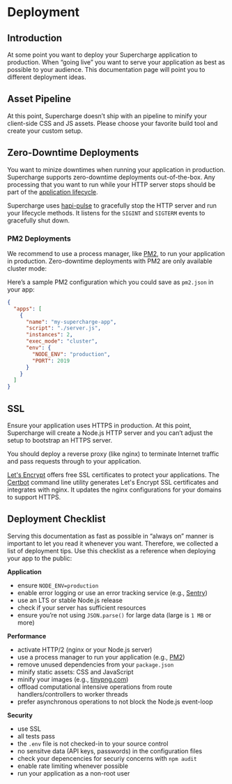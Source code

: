# Deployment


## Introduction
At some point you want to deploy your Supercharge application to production. When “going live” you want to serve your application as best as possible to your audience. This documentation page will point you to different deployment ideas.


## Asset Pipeline
At this point, Supercharge doesn’t ship with an pipeline to minify your client-side CSS and JS assets. Please choose your favorite build tool and create your custom setup.


## Zero-Downtime Deployments
You want to minize downtimes when running your application in production. Supercharge supports zero-downtime deployments out-of-the-box. Any processing that you want to run while your HTTP server stops should be part of the [application lifecycle](/docs/{{version}}/app-lifecycle).

Supercharge uses [hapi-pulse](https://github.com/futurestudio/hapi-pulse) to gracefully stop the HTTP server and run your lifecycle methods. It listens for the `SIGINT` and `SIGTERM` events to gracefully shut down.


### PM2 Deployments
We recommend to use a process manager, like [PM2](http://pm2.keymetrics.io/), to run your application in production. Zero-downtime deployments with PM2 are only available cluster mode:

Here’s a sample PM2 configuration which you could save as `pm2.json` in your app:

```json
{
  "apps": [
    {
      "name": "my-supercharge-app",
      "script": "./server.js",
      "instances": 2,
      "exec_mode": "cluster",
      "env": {
        "NODE_ENV": "production",
        "PORT": 2019
      }
    }
  ]
}
```


## SSL
Ensure your application uses HTTPS in production. At this point, Supercharge will create a Node.js HTTP server and you can’t adjust the setup to bootstrap an HTTPS server.

You should deploy a reverse proxy (like nginx) to terminate Internet traffic and pass requests through to your application.

[Let's Encrypt](https://letsencrypt.org/) offers free SSL certificates to protect your applications. The [Certbot](https://certbot.eff.org/) command line utility generates Let's Encrypt SSL certificates and integrates with nginx. It updates the nginx configurations for your domains to support HTTPS.


## Deployment Checklist
Serving this documentation as fast as possible in “always on” manner is important to let you read it whenever you want. Therefore, we collected a list of deployment tips. Use this checklist as a reference when deploying your app to the public:


**Application**
- ensure `NODE_ENV=production`
- enable error logging or use an error tracking service (e.g., [Sentry](https://sentry.io))
- use an LTS or stable Node.js release
- check if your server has sufficient resources
- ensure you’re not using `JSON.parse()` for large data (large is `1 MB` or more)


**Performance**
- activate HTTP/2 (nginx or your Node.js server)
- use a process manager to run your application (e.g., [PM2](http://pm2.keymetrics.io/))
- remove unused dependencies from your `package.json`
- minify static assets: CSS and JavaScript
- minify your images (e.g., [tinypng.com](https://tinypng.com))
- offload computational intensive operations from route handlers/controllers to worker threads
- prefer asynchronous operations to not block the Node.js event-loop


**Security**
- use SSL
- all tests pass
- the `.env` file is not checked-in to your source control
- no sensitve data (API keys, passwords) in the configuration files
- check your depencencies for securiy concerns with `npm audit`
- enable rate limiting whenever possible
- run your application as a non-root user


